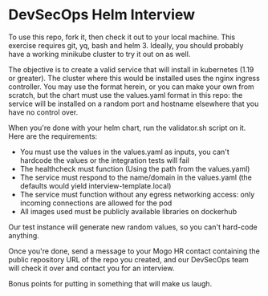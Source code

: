 # DevSecOps Helm Interview

To use this repo, fork it, then check it out to your local machine. This exercise requires git, yq, bash and helm 3. Ideally, you should probably have a working minikube cluster to try it out on as well.

The objective is to create a valid service that will install in kubernetes (1.19 or greater). The cluster where this would be installed uses the nginx ingress controller. You may use the format herein, or you can make your own from scratch, but the chart must use the values.yaml format in this repo: the service will be installed on a random port and hostname elsewhere that you have no control over.

When you're done with your helm chart, run the validator.sh script on it. Here are the requirements:
  - You must use the values in the values.yaml as inputs, you can't hardcode the values or the integration tests will fail
  - The healthcheck must function (Using the path from the values.yaml)
  - The service must respond to the name/domain in the values.yaml (the defaults would yield interview-template.local)
  - The service must function without any egress networking access: only incoming connections are allowed for the pod
  - All images used must be publicly available libraries on dockerhub

Our test instance will generate new random values, so you can't hard-code anything.

Once you're done, send a message to your Mogo HR contact containing the public repository URL of the repo you created, and our DevSecOps team will check it over and contact you for an interview.

Bonus points for putting in something that will make us laugh.
